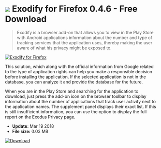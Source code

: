 # ![](https://cdn.softexe.net/static/icon/4/exodify-dla-firefoksa-10533.png) Exodify for Firefox 0.4.6 - Free Download

> Exodify is a browser add-on that allows you to view in the Play Store with Android applications information about the number and type of tracking services that the application uses, thereby making the user aware of what his privacy might be exposed to.

[![Exodify for Firefox](https://gallery.dpcdn.pl/imgc/Tools/81211/g_-_420x350_1.5_-_x5bc49db9-f940-4b99-8def-daf8a80be11c.png)](https://softexe.net/win/internet/browser-add-ons/exodify-for-firefox:pRecc.html)

This solution, which along with the official information from Google related to the type of application rights can help you make a responsible decision before installing the application. If the selected application is not in the database, you can analyze it and provide the database for the future.
 
 When you are in the Play Store and searching for the application to download, just press the add-on icon on the browser toolbar to display information about the number of applications that track user activity next to the application names. The supplement panel displays their exact list. If this is still insufficient information, you can use the option to display the full report on the Exodus Privacy page.


- **Update:** Mar 19 2018
- **File size:** 0.03 MB

[![Download](https://cdn.softexe.net/static/img/download.png)](https://softexe.net/win/internet/browser-add-ons/exodify-for-firefox:pRecc.html)

